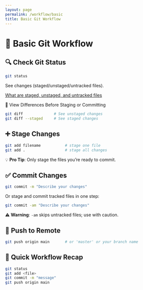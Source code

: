 ```yaml
---
layout: page
permalink: /workflow/basic
title: Basic Git Workflow
---
```


# 🔄 Basic Git Workflow
## 🔍 Check Git Status
```bash
git status
```
See changes (staged/unstaged/untracked files).

[What are staged, unstaged, and untracked files](/git-command/extras/staged-unstaged-untracked)

🔎 View Differences Before Staging or Committing
```bash
git diff              # See unstaged changes
git diff --staged     # See staged changes
```

## ➕ Stage Changes
```bash
git add filename           # stage one file
git add .                  # stage all changes
```
💡 **Pro Tip**: Only stage the files you’re ready to commit.

## ✅ Commit Changes
```bash
git commit -m "Describe your changes"
```
Or stage and commit tracked files in one step:

```bash
git commit -am "Describe your changes"
```
⚠️ **Warning**: `-am` skips untracked files; use with caution.

## 🚀 Push to Remote
```bash
git push origin main       # or 'master' or your branch name
```

## 🧠 Quick Workflow Recap
```bash
git status
git add <file>
git commit -m "message"
git push origin main
```